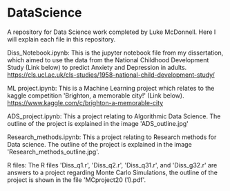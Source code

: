 # DataScience
A repository for Data Science work completed by Luke McDonnell. Here I will explain each file in this repository.

Diss_Notebook.ipynb:
This is the jupyter notebook file from my dissertation, which aimed to use the data from the National Childhood Development Study (Link below) to predict 
Anxiety and Depression in adults.
https://cls.ucl.ac.uk/cls-studies/1958-national-child-development-study/

ML project.ipynb:
This is a Machine Learning project which relates to the kaggle competition 'Brighton, a memorable city!' (Link below). 
https://www.kaggle.com/c/brighton-a-memorable-city

ADS_project.ipynb:
This a project relating to Algorithmic Data Science. The outline of the project is explained in the image 'ADS_outline.jpg'

Research_methods.ipynb:
This a project relating to Research methods for Data science. The outline of the project is explained in the image 'Research_methods_outline.jpg'.

R files:
The R files 'Diss_q1.r', 'Diss_q2.r', 'Diss_q31.r', and 'Diss_g32.r' are answers to a project regarding Monte Carlo Simulations, 
the outline of the project is shown in the file 'MCproject20 (1).pdf'.
